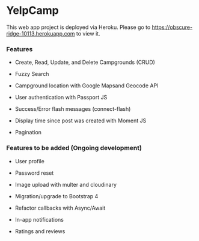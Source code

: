 # YelpCamp

This web app project is deployed via Heroku. Please go to https://obscure-ridge-10113.herokuapp.com to view it.

### Features
*  Create, Read, Update, and Delete Campgrounds (CRUD)

* Fuzzy Search 

* Campground location with Google Mapsand Geocode API

* User authentication with Passport JS

* Success/Error flash messages (connect-flash) 

* Display time since post was created with Moment JS

* Pagination

### Features to be added (Ongoing development)

* User profile 

* Password reset 

* Image upload with multer and cloudinary 

* Migration/upgrade to Bootstrap 4

* Refactor callbacks with Async/Await

* In-app notifications

* Ratings and reviews
